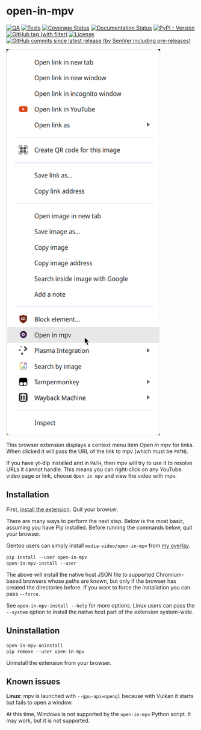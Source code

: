 # open-in-mpv

[![QA](https://github.com/Tatsh/open-in-mpv/actions/workflows/qa.yml/badge.svg)](https://github.com/Tatsh/open-in-mpv/actions/workflows/qa.yml)
[![Tests](https://github.com/Tatsh/open-in-mpv/actions/workflows/tests.yml/badge.svg)](https://github.com/Tatsh/open-in-mpv/actions/workflows/tests.yml)
[![Coverage Status](https://coveralls.io/repos/github/Tatsh/open-in-mpv/badge.svg?branch=master)](https://coveralls.io/github/Tatsh/open-in-mpv?branch=master)
[![Documentation Status](https://readthedocs.org/projects/open-in-mpv/badge/?version=latest)](https://open-in-mpv.readthedocs.org/?badge=latest)
[![PyPI - Version](https://img.shields.io/pypi/v/open-in-mpv)](https://pypi.org/project/open-in-mpv/)
[![GitHub tag (with filter)](https://img.shields.io/github/v/tag/Tatsh/open-in-mpv)](https://github.com/Tatsh/open-in-mpv/tags)
[![License](https://img.shields.io/github/license/Tatsh/open-in-mpv)](https://github.com/Tatsh/open-in-mpv/blob/master/LICENSE.txt)
[![GitHub commits since latest release (by SemVer including pre-releases)](https://img.shields.io/github/commits-since/Tatsh/open-in-mpv/v0.1.0/master)](https://github.com/Tatsh/open-in-mpv/compare/v0.1.0...master)

![Context menu item](context-item.png)

This browser extension displays a context menu item _Open in mpv_ for links. When clicked it will
pass the URL of the link to mpv (which must be `PATH`).

If you have yt-dlp installed and in `PATH`, then mpv will try to use it to resolve URLs it cannot
handle. This means you can right-click on any YouTube video page or link, choose `Open in mpv` and
view the video with mpv.

## Installation

First, [install the extension](https://chrome.google.com/webstore/detail/open-in-mpv/ggijpepdpiehgbiknmfpfbhcalffjlbj/).
Quit your browser.

There are many ways to perform the next step. Below is the most basic, assuming you have Pip
installed. Before running the commands below, quit your browser.

Gentoo users can simply install `media-video/open-in-mpv` from
[my overlay](https://github.com/Tatsh/tatsh-overlay).

```shell
pip install --user open-in-mpv
open-in-mpv-install --user
```

The above will install the native host JSON file to supported Chromium-based browsers whose paths are
known, but only if the browser has created the directories before. If you want to force the
installation you can pass `--force`.

See `open-in-mpv-install --help` for more options. Linux users can pass the `--system` option to
install the native host part of the extension system-wide.

## Uninstallation

```shell
open-in-mpv-uninstall
pip remove --user open-in-mpv
```

Uninstall the extension from your browser.

## Known issues

**Linux**: mpv is launched with `--gpu-api=opengl` because with Vulkan it starts but fails to open a
window.

At this time, Windows is not supported by the `open-in-mpv` Python script. It may work, but it is
not supported.
